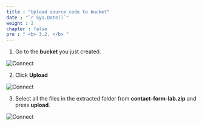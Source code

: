 ```yaml
---
title : "Upload source code to bucket"
date : "`r Sys.Date()`"
weight : 2
chapter : false
pre : " <b> 3.2. </b> "
---
```



1. Go to the **bucket** you just created.

![Connect](/images/3.connect/007-connect.png)

2. Click **Upload**

![Connect](/images/3.connect/008-connect.png)

3. Select all the files in the extracted folder from **contact-form-lab.zip** and press **upload**.

![Connect](/images/3.connect/009-connect.png)
